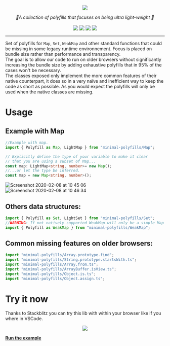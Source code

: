
<p align="center">
    <img src="https://user-images.githubusercontent.com/6702424/74083910-7305c180-4a69-11ea-9595-331c7976c292.png">  
</p>
<p align="center">
    <i> 🎯A collection of polyfills that focuses on being ultra light-weight 🎯 </i>
    <br>
    <br>
    <img src="https://img.shields.io/bundlephobia/min/minimal-polyfills">
    <img src="https://img.shields.io/bundlephobia/minzip/minimal-polyfills">
    <img src="https://img.shields.io/david/garronej/minimal-polyfills">
    <img src="https://img.shields.io/npm/l/minimal-polyfills">
</p>

---

Set of polyfills for ``Map``, ``Set``, ``WeakMap`` and other standard functions that could be missing in some legacy runtime environnement.
Focus is placed on bundle size rather than performance and transparency.  
The goal is to allow our code to run on older browsers without significantly increasing the bundle size by adding exhaustive polyfills that in 95% of the cases won't be necessary.  
The classes exposed only implement the more common features of their native counterpart, it does so in a very naïve and inefficient way to keep the code as short as possible.
As you would expect the polyfills will only be used when the native classes are missing.

# Usage

## Example with Map

```typescript
//Example with map.
import { Polyfill as Map, LightMap } from "minimal-polyfills/Map";

// Explicitly define the type of your variable to make it clear
// that you are using a subset of Map...
const map: LightMap<string, number>= new Map();
//...or let the type be inferred.
const map = new Map<string, number>();
```

![Screenshot 2020-02-08 at 10 45 06](https://user-images.githubusercontent.com/6702424/82556081-564d4f80-9b69-11ea-9b62-46eaa910a2e3.png)
![Screenshot 2020-02-08 at 10 46 34](https://user-images.githubusercontent.com/6702424/82556246-a5938000-9b69-11ea-8b3f-6a6036288ba1.png)

## Others data structures: 

```typescript
import { Polyfill as Set, LightSet } from "minimal-polyfills/Set";
//WARNING: If not natively supported WeakMap will only be a simple Map that will keep string references of it's keys.
import { Polyfill as WeakMap } from "minimal-polyfills/WeakMap";
```

## Common missing features on older browsers:

```typescript
import "minimal-polyfills/Array.prototype.find";
import "minimal-polyfills/String.prototype.startsWith.ts";
import "minimal-polyfills/Array.from.ts";
import "minimal-polyfills/ArrayBuffer.isView.ts";
import "minimal-polyfills/Object.is.ts";
import "minimal-polyfills/Object.assign.ts";
```

# Try it now

Thanks to Stackblitz you can try this lib with within your browser like if you where in VSCode. 

<p align="center">
    <img src="https://user-images.githubusercontent.com/6702424/82556457-0622bd00-9b6a-11ea-8056-5a9c31a4ba39.png">  
</p>

[__Run the example__](https://stackblitz.com/edit/minimal-polyfills-demo?embed=1&file=index.ts)
